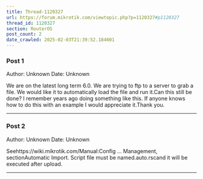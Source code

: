 ```yaml
---
title: Thread-1120327
url: https://forum.mikrotik.com/viewtopic.php?p=1120327#p1120327
thread_id: 1120327
section: RouterOS
post_count: 2
date_crawled: 2025-02-03T21:39:52.184601
---
```


### Post 1
Author: Unknown
Date: Unknown

We are on the latest long term 6.0.  We are trying to ftp to a server to grab a file.  We would like it to automatically load the file and run it.Can this still be done?  I remember years ago doing something like this.  If anyone knows how to do this with an example I would appreciate it.Thank you.

---
### Post 2
Author: Unknown
Date: Unknown

Seehttps://wiki.mikrotik.com/Manual:Config ... Management, sectionAutomatic Import. Script file must be named<something>.auto.rscand it will be executed after upload.

---
